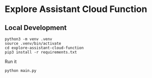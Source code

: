 # Explore Assistant Cloud Function


## Local Development
```
python3 -m venv .venv
source .venv/bin/activate
cd explore-assistant-cloud-function
pip3 install -r requirements.txt
```

Run it

```
python main.py
```